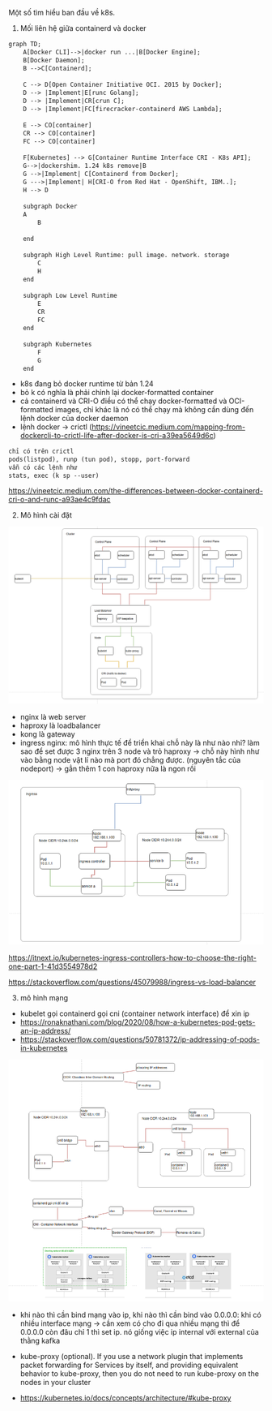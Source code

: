 Một số tìm hiểu ban đầu về k8s. 

1. Mối liên hệ giữa containerd và docker


```mermaid
graph TD;
    A[Docker CLI]-->|docker run ...|B[Docker Engine];
    B[Docker Daemon];
    B -->C[Containerd];

    C --> D[Open Container Initiative OCI. 2015 by Docker];
    D --> |Implement|E[runc Golang];
    D --> |Implement|CR[crun C];
    D --> |Implement|FC[firecracker-containerd AWS Lambda];

    E --> CO[container]
    CR --> CO[container]
    FC --> CO[container]

    F[Kubernetes] --> G[Container Runtime Interface CRI - K8s API];
    G-->|dockershim. 1.24 k8s remove|B
    G -->|Implement| C[Containerd from Docker];
    G --->|Implement| H[CRI-O from Red Hat - OpenShift, IBM..];
    H --> D

    subgraph Docker
    A
        B
        
    end

    subgraph High Level Runtime: pull image. network. storage
        C
        H
    end

    subgraph Low Level Runtime
        E
        CR
        FC
    end

    subgraph Kubernetes
        F
        G
    end
```

- k8s đang bỏ docker runtime từ bản 1.24
- bỏ k có nghĩa là phải chỉnh lại docker-formatted container
- cả containerd và CRI-O điều có thể chạy docker-formatted và OCI-formatted images, chỉ khác là nó có thể chạy mà không cần dùng đến lệnh docker của docker daemon
- lệnh docker -> crictl (https://vineetcic.medium.com/mapping-from-dockercli-to-crictl-life-after-docker-is-cri-a39ea5649d6c)

```
chỉ có trên crictl
pods(listpod), runp (tun pod), stopp, port-forward
vẫn có các lệnh như
stats, exec (k sp --user)
```

https://vineetcic.medium.com/the-differences-between-docker-containerd-cri-o-and-runc-a93ae4c9fdac

2. Mô hình cài đặt


![alt text](image-4.png)

- nginx là web server 
- haproxy là loadbalancer 
- kong là gateway
- ingress nginx: mô hình thực tế để triển khai chỗ này là như nào nhỉ? làm sao để set được 3 nginx trên 3 node và trỏ haproxy -> chỗ này hình như vào bằng node vật lí nào mà port đó chẳng được. (nguyên tắc của nodeport) -> gẳn thêm 1 con haproxy nữa là ngon rồi

![alt text](image-3.png)


https://itnext.io/kubernetes-ingress-controllers-how-to-choose-the-right-one-part-1-41d3554978d2

https://stackoverflow.com/questions/45079988/ingress-vs-load-balancer

3. mô hình mạng

- kubelet gọi containerd gọi cni (container network interface) để xin ip
- https://ronaknathani.com/blog/2020/08/how-a-kubernetes-pod-gets-an-ip-address/
- https://stackoverflow.com/questions/50781372/ip-addressing-of-pods-in-kubernetes

![alt text](image-2.png)

- khi nào thì cần bind mạng vào ip, khi nào thì cần bind vào 0.0.0.0: khi có nhiều interface mạng -> cần xem có cho đi qua nhiều mạng thì để 0.0.0.0 còn đâu chỉ 1 thì set ip. nó giống việc ip internal với external của thằng kafka

- kube-proxy (optional). If you use a network plugin that implements packet forwarding for Services by itself, and providing equivalent behavior to kube-proxy, then you do not need to run kube-proxy on the nodes in your cluster
- https://kubernetes.io/docs/concepts/architecture/#kube-proxy